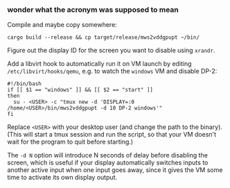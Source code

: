 ### wonder what the acronym was supposed to mean

Compile and maybe copy somewhere:

```
cargo build --release && cp target/release/mws2vddgpupt ~/bin/
```

Figure out the display ID for the screen you want to disable using `xrandr`.

Add a libvirt hook to automatically run it on VM launch by editing
`/etc/libvirt/hooks/qemu`, e.g. to watch the `windows` VM and disable DP-2:

```
#!/bin/bash 
if [[ $1 == "windows" ]] && [[ $2 == "start" ]]
then
  su - <USER> -c "tmux new -d 'DISPLAY=:0 /home/<USER>/bin/mws2vddgpupt -d 10 DP-2 windows'"
fi
```

Replace `<USER>` with your desktop user (and change the path to the binary).
(This will start a tmux session and run the script, so that your VM doesn't
wait for the program to quit before starting.)

The `-d N` option will introduce N seconds of delay before disabling the
screen, which is useful if your display automatically switches inputs to
another active input when one input goes away, since it gives the VM some time
to activate its own display output.
